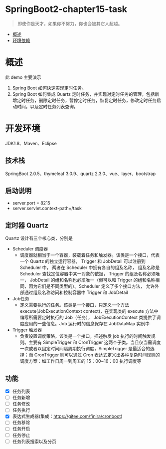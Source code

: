 # SpringBoot2-chapter15-task

> 即使你是天才，如果你不努力，你也会被其它人超越。

* [概述](#概述)
* [环境依赖](#开发环境)

# 概述

此 demo 主要演示
1. Spring Boot 如何快速实现定时任务。
2. Spring Boot 如何集成 Quartz 定时任务，并实现对定时任务的管理，包括新增定时任务，删除定时任务，暂停定时任务，恢复定时任务，修改定时任务启动时间，以及定时任务列表查询。

# 开发环境

JDK1.8、Maven、Eclipse

## 技术栈

SpringBoot 2.0.5、thymeleaf 3.0.9、quartz 2.3.0、vue、layer、bootstrap

## 启动说明
+ server.port = 8215
+ server.servlet.context-path=/task

## 定时器 Quartz

Quartz 设计有三个核心类，分别是

- Scheduler 调度器
    - 调度器就相当于一个容器，装载着任务和触发器。该类是一个接口，代表一个 Quartz 的独立运行容器， Trigger 和 JobDetail 可以注册到 Scheduler 中， 两者在 Scheduler 中拥有各自的组及名称， 组及名称是 Scheduler 查找定位容器中某一对象的依据， Trigger 的组及名称必须唯一， JobDetail 的组和名称也必须唯一（但可以和 Trigger 的组和名称相同，因为它们是不同类型的）。Scheduler 定义了多个接口方法， 允许外部通过组及名称访问和控制容器中 Trigger 和 JobDetail
- Job任务
    - 定义需要执行的任务。该类是一个接口，只定义一个方法 execute(JobExecutionContext context)，在实现类的 execute 方法中编写所需要定时执行的 Job（任务）， JobExecutionContext 类提供了调度应用的一些信息。Job 运行时的信息保存在 JobDataMap 实例中
- Trigger 触发器
    - 负责设置调度策略。该类是一个接口，描述触发 job 执行的时间触发规则。主要有 SimpleTrigger 和 CronTrigger 这两个子类。当且仅当需调度一次或者以固定时间间隔周期执行调度，SimpleTrigger 是最适合的选择；而 CronTrigger 则可以通过 Cron 表达式定义出各种复杂时间规则的调度方案：如工作日周一到周五的 15：00~16：00 执行调度等

## 功能
- [x] 任务列表
- [ ] 任务新增
- [ ] 任务修改
- [ ] 任务执行
- [x] 表达式生成器(集成：https://gitee.com/finira/cronboot)
- [ ] 任务移除
- [ ] 任务开启
- [ ] 任务停止
- [ ] 任务列表搜索以及分页
